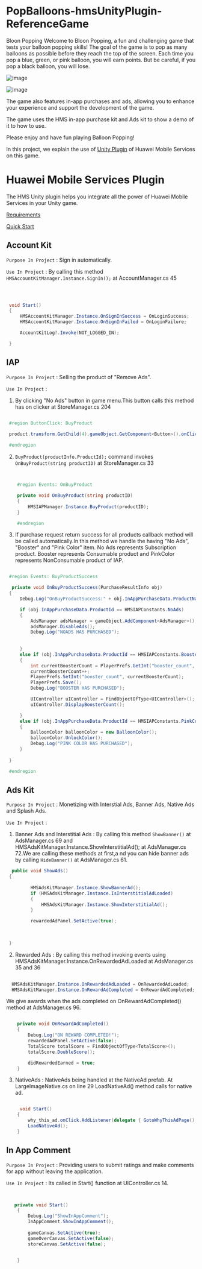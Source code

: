 # PopBalloons-hmsUnityPlugin-ReferenceGame

Bloon Popping
Welcome to Bloon Popping, a fun and challenging game that tests your balloon popping skills! The goal of the game is to pop as many balloons as possible before they reach the top of the screen. Each time you pop a blue, green, or pink balloon, you will earn points. But be careful, if you pop a black balloon, you will lose.

![image](https://user-images.githubusercontent.com/41302444/212833336-379f9744-234c-41f9-a3b1-e5bca7090fa2.png)

![image](https://user-images.githubusercontent.com/41302444/212833190-836b31c5-f044-40ab-ad61-e9dca4c928b8.png)



The game also features in-app purchases and ads, allowing you to enhance your experience and support the development of the game.

The game uses the HMS in-app purchase kit and Ads kit to show a demo of it to how to use.

Please enjoy and have fun playing Balloon Popping!

In this project, we explain the use of [Unity Plugin](https://github.com/EvilMindDevs/hms-unity-plugin) of Huawei Mobile Services on this game.

# Huawei Mobile Services Plugin

The HMS Unity plugin helps you integrate all the power of Huawei Mobile Services in your Unity game.

[Requirements](https://evilminddevs.gitbook.io/hms-unity-plugin-beta/getting-started/what-you-will-need)

[Quick Start](https://evilminddevs.gitbook.io/hms-unity-plugin-beta/getting-started/quick-start)



## Account Kit

`Purpose In Project` :  Sign in automatically.


 `Use In Project` : By calling this method `HMSAccountKitManager.Instance.SignIn();` at AccountManager.cs 45

   ```csharp

    

    void Start()
    {
        HMSAccountKitManager.Instance.OnSignInSuccess = OnLoginSuccess;
        HMSAccountKitManager.Instance.OnSignInFailed = OnLoginFailure;

        AccountKitLog?.Invoke(NOT_LOGGED_IN);

    }


  ```



## IAP

`Purpose In Project` :  Selling the product of "Remove Ads".


 `Use In Project` : 
 
 1. By clicking "No Ads" button in game menu.This button calls this method has on clicker at StoreManager.cs 204

   ```csharp

    #region ButtonClick: BuyProduct

    product.transform.GetChild(4).gameObject.GetComponent<Button>().onClick.AddListener(delegate { BuyProduct(productInfo.ProductId); });
    
    #endregion

  ```

2. ` BuyProduct(productInfo.ProductId); ` command invokes `OnBuyProduct(string productID)` at StoreManager.cs 33


```csharp


    #region Events: OnBuyProduct

    private void OnBuyProduct(string productID)
    {
        HMSIAPManager.Instance.BuyProduct(productID);
    }

    #endregion


```

  3. If purchase request return success for all products callback method will be called automatically.In this method we handle the having "No Ads", "Booster" and "Pink Color" item. No Ads represents Subscription product. Booster represents Consumable product and PinkColor represents NonConsumable product of IAP.


   ```csharp

    #region Events: BuyProductSuccess

     private void OnBuyProductSuccess(PurchaseResultInfo obj)
    {
        Debug.Log("OnBuyProductSuccess:" + obj.InAppPurchaseData.ProductName);

        if (obj.InAppPurchaseData.ProductId == HMSIAPConstants.NoAds)
        {
            AdsManager adsManager = gameObject.AddComponent<AdsManager>();
            adsManager.DisableAds();
            Debug.Log("NOADS HAS PURCHASED");
            
            
        }
        else if (obj.InAppPurchaseData.ProductId == HMSIAPConstants.Booster)
        {
            int currentBoosterCount = PlayerPrefs.GetInt("booster_count", 0);
            currentBoosterCount++;
            PlayerPrefs.SetInt("booster_count", currentBoosterCount);
            PlayerPrefs.Save();
            Debug.Log("BOOSTER HAS PURCHASED");

            UIController uIController = FindObjectOfType<UIController>();
            uIController.DisplayBoosterCount();

        }
        else if (obj.InAppPurchaseData.ProductId == HMSIAPConstants.PinkColor)
        {
            BalloonColor balloonColor = new BalloonColor();
            balloonColor.UnlockColor();
            Debug.Log("PINK COLOR HAS PURCHASED");
        }
       
    }

    #endregion


  ```




## Ads Kit

`Purpose In Project` :  Monetizing with Interstial Ads, Banner Ads, Native Ads and Splash Ads.


`Use In Project` : 
 
 1. Banner Ads and Interstitial Ads : By calling this method `ShowBanner()` at AdsManager.cs 69 and HMSAdsKitManager.Instance.ShowInterstitialAd(); at AdsManager.cs 72.We are calling these methods at first,a nd you can hide banner ads by calling `HideBanner()` at AdsManager.cs 61.

   ```csharp
     public void ShowAds()
    {
        
            HMSAdsKitManager.Instance.ShowBannerAd();
            if (HMSAdsKitManager.Instance.IsInterstitialAdLoaded)
            {
                HMSAdsKitManager.Instance.ShowInterstitialAd();
            }

            rewardedAdPanel.SetActive(true);

       
        
    }
  ```


2. Rewarded Ads : By calling this method invoking events using HMSAdsKitManager.Instance.OnRewardedAdLoaded at AdsManager.cs 35 and 36  

```csharp
  
  HMSAdsKitManager.Instance.OnRewardedAdLoaded = OnRewardedAdLoaded;
  HMSAdsKitManager.Instance.OnRewardAdCompleted = OnRewardAdCompleted;

```
We give awards when the ads completed on  OnRewardAdCompleted() method at AdsManager.cs 96.

```csharp

    private void OnRewardAdCompleted()
    {
        Debug.Log("ON REWARD COMPLETED!");
        rewardedAdPanel.SetActive(false);
        TotalScore totalScore = FindObjectOfType<TotalScore>();
        totalScore.DoubleScore();

        didRewardedEarned = true;
    }

```

3. NativeAds : NativeAds being handled at the NativeAd prefab. At LargeImageNative.cs on line 29 LoadNativeAd() method calls for native ad.

```csharp

     void Start()
    {
        why_this_ad.onClick.AddListener(delegate { GotoWhyThisAdPage(); });
        LoadNativeAd();
    }

```
## In App Comment

`Purpose In Project` : Providing users to submit ratings and make comments for app without leaving the application.

 `Use In Project` : Its called in Start() function at UIController.cs 14.

```csharp
    

   private void Start()
    {
        Debug.Log("ShowInAppComment");
        InAppComment.ShowInAppComment();
        
        gameCanvas.SetActive(true);
        gameOverCanvas.SetActive(false);
        storeCanvas.SetActive(false);

        
    }

```

